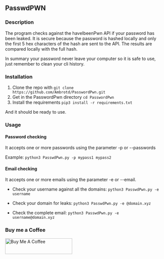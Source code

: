 ## PasswdPWN

### Description

The program checks against the haveIbeenPwn API if your password has been leaked.
It is secure because the password is hashed locally and only the first 5 hex characters of the hash are sent to the API.
The results are compared locally with the full hash.

In summary your password never leave your computer so it is safe to use, just remember to clean your cli history.

### Installation

1. Clone the repo with ``git clone https://github.com/Ambrotd/PasswordPwn.git``
2. Get in the PasswordPwn directory ``cd PasswordPwn``
3. Install the requirements ``pip3 install -r requirements.txt``

And it should be ready to use.

### Usage
#### Password checking
It accepts one or more passwords using the parameter -p or --passwords

Example: ``python3 PasswdPwn.py -p mypass1 mypass2``

#### Email checking
It accepts one or more emails using the parameter -e or --email. 
- Check your username against all the domains:
``python3 PasswdPwn.py -e username``

- Check your domain for leaks:
``python3 PasswdPwn.py -e @domain.xyz``

- Check the complete email:
``python3 PasswdPwn.py -e username@domain.xyz``

### Buy me a Coffee
<a href="https://www.buymeacoffee.com/Ambrotd" target="_blank"><img src="https://cdn.buymeacoffee.com/buttons/default-orange.png" alt="Buy Me A Coffee" style="height: 51px !important;width: 217px !important;" ></a>
